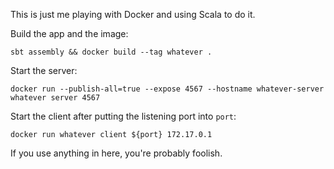 This is just me playing with Docker and using Scala to do it.

Build the app and the image:

    sbt assembly && docker build --tag whatever .

Start the server:

    docker run --publish-all=true --expose 4567 --hostname whatever-server whatever server 4567

Start the client after putting the listening port into `port`:

    docker run whatever client ${port} 172.17.0.1

If you use anything in here, you're probably foolish.